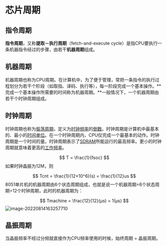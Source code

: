 # 芯片周期

## 指令周期

**指令周期**，又称**提取－执行周期**（fetch-and-execute cycle）是指CPU要执行一条机器指令经过的步骤，由若干**机器周期**组成。

## 机器周期

机器周期也称为CPU周期。在计算机中，为了便于管理，常把一条指令的执行过程划分为若干个阶段（如取指、译码、执行等），每一阶段完成一个基本操作。**完成一个基本操作所需要的时间称为机器周期。**一般情况下，一个机器周期由若干个时钟周期组成。

## 时钟周期

时钟周期也称为[振荡周期](https://baike.baidu.com/item/振荡周期/10063375)，定义为[时钟频率](https://baike.baidu.com/item/时钟频率/103708)的[倒数](https://baike.baidu.com/item/倒数/4793)。时钟周期是计算机中最基本的、最小的[时间单位](https://baike.baidu.com/item/时间单位/3078999)。在一个时钟周期内，CPU仅完成一个最基本的动作。时钟周期是一个时间的量。时钟周期表示了[SDRAM](https://baike.baidu.com/item/SDRAM)所能运行的最高频率。更小的时钟周期就意味着更高的[工作频率](https://baike.baidu.com/item/工作频率/6451298)。


$$
T = \frac{1}{fsoc}
$$
如果时钟晶振为12M，则


$$
Tcnt = \frac{1}{12×10^6}(s) = \frac{1}{12}us
$$
8051单片机的机器周期由6个状态周期组成，也就是说一个机器周期=6个状态周期=12个时钟周期，此时的机器周期为：


$$
Tmachine = \frac{12}{12}(μs) = 1(μs)
$$
![image-20220814163257710](https://pic-1304959529.cos.ap-guangzhou.myqcloud.com/DB/image-20220814163257710.png)

## 晶振周期

当晶振频率不经过分频就直接作为CPU频率使用的时候，始终周期 = 晶振周期。

